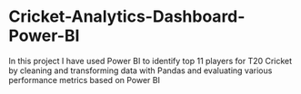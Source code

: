 # Cricket-Analytics-Dashboard-Power-BI
In this project I have used Power BI to identify top 11 players for T20 Cricket by cleaning and transforming data with Pandas and evaluating various performance metrics based on Power BI
